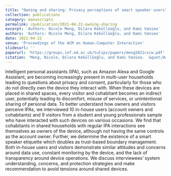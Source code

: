 ```yaml
---
title: "Owning and sharing: Privacy perceptions of smart speaker users"
collection: publications
category: manuscripts
permalink: /publication/2021-04-22-owning-sharing
excerpt: 'Authors: Nicole Meng, Dilara Keküllüoğlu, and Kami Vaniea'
authors: 'Authors: Nicole Meng, Dilara Keküllüoğlu, and Kami Vaniea'
date: 2021-04-22
venue: 'Proceedings of the ACM on Human-Computer Interaction'
slidesurl: ''
paperurl: 'https://groups.inf.ed.ac.uk/tulips/papers/meng2021cscw.pdf'
citation: 'Meng, Nicole, Dilara Keküllüoğlu, and Kami Vaniea.  &quot;Owning and sharing: Privacy perceptions of smart speaker users. &quot; <i>Proceedings of the ACM on Human-Computer Interaction</i> 5.CSCW1 (2021): 1-29.'
---
```


Intelligent personal assistants (IPA), such as Amazon Alexa and Google Assistant, are becoming increasingly present in multi-user households leading to questions about privacy and consent, particularly for those who do not directly own the device they interact with. When these devices are placed in shared spaces, every visitor and cohabitant becomes an indirect user, potentially leading to discomfort, misuse of services, or unintentional sharing of personal data. To better understand how owners and visitors perceive IPAs, we interviewed 10 in-house users (account owners and cohabitants) and 9 visitors from a student and young professionals sample who have interacted with such devices on various occasions. We find that cohabitants in shared households with regular IPA interactions see themselves as owners of the device, although not having the same controls as the account owner. Further, we determine the existence of a smart speaker etiquette which doubles as trust-based boundary management. Both in-house users and visitors demonstrate similar attitudes and concerns around data use, constant monitoring by the device, and the lack of transparency around device operations. We discuss interviewees’ system understanding, concerns, and protection strategies and make recommendation to avoid tensions around shared devices.
